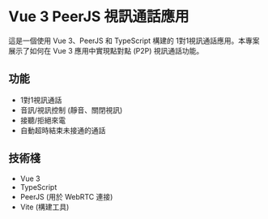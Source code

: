 # Vue 3 PeerJS 視訊通話應用

這是一個使用 Vue 3、PeerJS 和 TypeScript 構建的 1對1視訊通話應用。本專案展示了如何在 Vue 3 應用中實現點對點 (P2P) 視訊通話功能。

## 功能

- 1對1視訊通話
- 音訊/視訊控制 (靜音、關閉視訊)
- 接聽/拒絕來電
- 自動超時結束未接通的通話

## 技術棧

- Vue 3
- TypeScript
- PeerJS (用於 WebRTC 連接)
- Vite (構建工具)